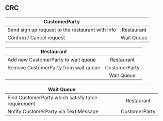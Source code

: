 
## CRC

| CustomerParty   |       | 
|----------|:-------------:|
| Send sign up request to the restaurant with Info | Restaurant |
| Confirm / Cancel request|  Wait Queue    | 

| Restaurant   |            | 
|----------|:-------------:|
| Add new CustomerParty to wait queue | Restaurant |
| Remove CustomerParty from wait queue |  CustomerParty | 
|                                       |Wait Queue|

| Wait Queue   |            | 
|----------|:-------------:|
| Find CustomerParty which satisfy table requirement | Restaurant |
| Notify CustomerParty via Text Message | CustomerParty | 

